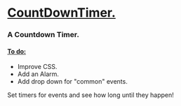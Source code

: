 <h1> <ins> CountDownTimer. </ins> </h1>
<h3> A Countdown Timer. </h3>
<h4> <ins> To do: </ins> </h4>
<ul> 
  <li> Improve CSS. </li>
  <li> Add an Alarm. </li>
  <li>Add drop down for "common" events.</li>
</ul>

<p>Set timers for events and see how long until they happen!</p>
